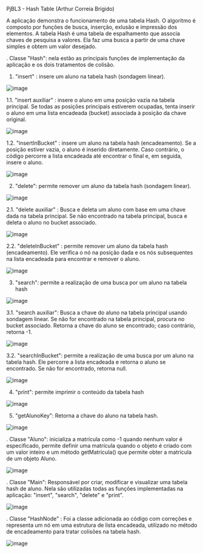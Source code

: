 PjBL3 - Hash Table (Arthur Correia Brígido)

A aplicação demonstra o funcionamento de uma tabela Hash. O algoritmo é composto por funções de busca, inserção, exlusão e impressão dos elementos. A tabela Hash é uma tabela de espalhamento que associa chaves de pesquisa a valores. Ela faz uma busca a partir de uma chave simples e obtem um valor desejado.

. Classe "Hash": nela estão as principais funções de implementação da aplicação e os dois tratamentos de colisão.

  1. "insert" : insere um aluno na tabela hash (sondagem linear). 
  
  ![image](https://github.com/ArthurCorreiaBrigido/Hash-Table/assets/51636263/0b08db41-296e-47c9-a91d-79d69a8e2c88)

  1.1. "insert auxiliar" : insere o aluno em uma posição vazia na tabela principal. Se todas as posições principais estiverem ocupadas, tenta inserir o aluno em uma lista encadeada (bucket) associada à posição da chave original.
  
  ![image](https://github.com/ArthurCorreiaBrigido/Hash-Table/assets/51636263/d343c53d-377c-4592-910f-6000338c6b23)

  1.2. "insertInBucket" : insere um aluno na tabela hash (encadeamento). Se a posição estiver vazia, o aluno é inserido diretamente. Caso contrário, o código percorre a lista encadeada até encontrar o final e, em seguida, insere o aluno.

  ![image](https://github.com/ArthurCorreiaBrigido/Hash-Table/assets/51636263/6721f060-7c24-4c71-b3ba-c7c19b1a3cc0)

  2. "delete": permite remover um aluno da tabela hash (sondagem linear).

  ![image](https://github.com/ArthurCorreiaBrigido/Hash-Table/assets/51636263/82a6de3d-8b5d-4fb1-850c-13276f568d31)

  2.1. "delete auxiliar" : Busca e deleta um aluno com base em uma chave dada na tabela principal. Se não encontrado na tabela principal, busca e deleta o aluno no bucket associado.

  ![image](https://github.com/ArthurCorreiaBrigido/Hash-Table/assets/51636263/c3bbf5e7-f0d8-4779-aeb0-aa15d81a18f6)

  2.2. "deleteInBucket" : permite remover um aluno da tabela hash (encadeamento). Ele verifica o nó na posição dada e os nós subsequentes na lista encadeada para encontrar e remover o aluno.

  ![image](https://github.com/ArthurCorreiaBrigido/Hash-Table/assets/51636263/e2fccd16-3a59-4948-87ac-d7e17f612997)

  3. "search": permite a realização de uma busca por um aluno na tabela hash

  ![image](https://github.com/ArthurCorreiaBrigido/Hash-Table/assets/51636263/85280e7c-3634-4a91-b549-bbae9aec75ca)

  3.1. "search auxiliar": Busca a chave do aluno na tabela principal usando sondagem linear. Se não for encontrado na tabela principal, procura no bucket associado. Retorna a chave do aluno se encontrado; caso contrário, retorna -1.

  ![image](https://github.com/ArthurCorreiaBrigido/Hash-Table/assets/51636263/4bb09c1f-7a9a-4e2d-b7a3-7eaadb76786c)

  3.2. "searchInBucket": permite a realização de uma busca por um aluno na tabela hash. Ele percorre a lista encadeada e retorna o aluno se encontrado. Se não for encontrado, retorna null. 
  
  ![image](https://github.com/ArthurCorreiaBrigido/Hash-Table/assets/51636263/c70e021b-081c-4ad1-b06c-9e39802c4069)

  4. "print": permite imprimir o conteúdo da tabela hash

  ![image](https://github.com/ArthurCorreiaBrigido/Hash-Table/assets/51636263/8380d960-2860-4232-8d26-8c6e60cacfbb)

  5. "getAlunoKey": Retorna a chave do aluno na tabela hash.

  ![image](https://github.com/ArthurCorreiaBrigido/Hash-Table/assets/51636263/0a13d2c3-c242-4cd9-90ed-943ef5f96f19)

. Classe "Aluno": inicializa a matrícula como -1 quando nenhum valor é especificado, permite definir uma matrícula quando o objeto é criado com um valor inteiro e um método getMatricula() que permite obter a matrícula de um objeto Aluno. 

![image](https://github.com/ArthurCorreiaBrigido/Hash-Table/assets/51636263/6ef8a597-4dd8-4b98-beef-f522535d18fc)

. Classe "Main": Responsável por criar, modificar e visualizar uma tabela hash de aluno. Nela são utilizadas todas as funções implementadas na aplicação: "insert", "search", "delete" e "print".

![image](https://github.com/ArthurCorreiaBrigido/Hash-Table/assets/51636263/c3f09456-7e13-477b-a302-f079a2057ad2)

. Classe "HashNode" : Foi a classe adicionada ao código com correções e representa um nó em uma estrutura de lista encadeada, utilizado no método de encadeamento para tratar colisões na tabela hash.

![image](https://github.com/ArthurCorreiaBrigido/Hash-Table/assets/51636263/569568a3-0d10-4a0f-addf-f59a08ddf5b0)

